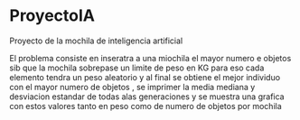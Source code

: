 # ProyectoIA
Proyecto de la mochila de inteligencia artificial 

El problema consiste en inseratra a una miochila el mayor numero e objetos sib que la mochila sobrepase un limite de peso en KG para eso cada elemento 
tendra un peso aleatorio y al final se obtiene el mejor individuo con el mayor numero de objetos , se imprimer la media mediana y desviacion estandar de todas alas generaciones 
y se muestra una grafica con estos valores tanto en peso como de numero de objetos por mochila 
